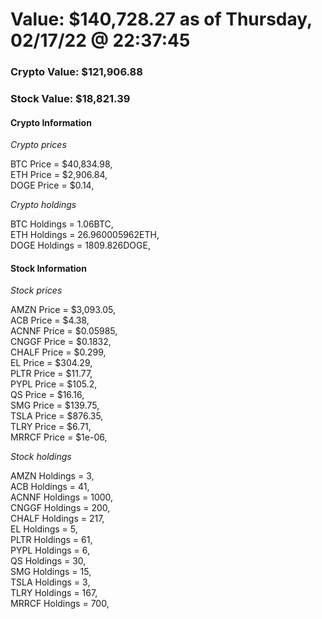 # Value: $140,728.27 as of Thursday, 02/17/22 @ 22:37:45 

### Crypto Value: $121,906.88

### Stock Value: $18,821.39

#### Crypto Information 
*Crypto prices* 

BTC Price = $40,834.98,  
ETH Price = $2,906.84,  
DOGE Price = $0.14,  


*Crypto holdings* 

BTC Holdings = 1.06BTC,  
ETH Holdings = 26.960005962ETH,  
DOGE Holdings = 1809.826DOGE,  


#### Stock Information 

*Stock prices* 

AMZN Price = $3,093.05,  
ACB Price = $4.38,  
ACNNF Price = $0.05985,  
CNGGF Price = $0.1832,  
CHALF Price = $0.299,  
EL Price = $304.29,  
PLTR Price = $11.77,  
PYPL Price = $105.2,  
QS Price = $16.16,  
SMG Price = $139.75,  
TSLA Price = $876.35,  
TLRY Price = $6.71,  
MRRCF Price = $1e-06,  


*Stock holdings* 

AMZN Holdings = 3,  
ACB Holdings = 41,  
ACNNF Holdings = 1000,  
CNGGF Holdings = 200,  
CHALF Holdings = 217,  
EL Holdings = 5,  
PLTR Holdings = 61,  
PYPL Holdings = 6,  
QS Holdings = 30,  
SMG Holdings = 15,  
TSLA Holdings = 3,  
TLRY Holdings = 167,  
MRRCF Holdings = 700,  


